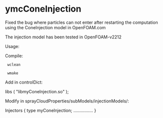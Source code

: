 # ymcConeInjection
Fixed the bug where particles can not enter after restarting the computation using the ConeInjection model in OpenFOAM.com

The injection model has been tested in OpenFOAM-v2212

Usage:


Compile:

     wclean

     wmake


Add in controlDict:

libs
(
    "libmyConeInjection.so"
);


Modify in sprayCloudProperties/subModels/injectionModels/:

Injectors
{
    type       myConeInjection;
    ................
}

